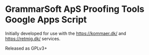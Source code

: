 # GrammarSoft ApS Proofing Tools Google Apps Script

Initially developed for use with the https://kommaer.dk/ and https://retmig.dk/ services.

Released as GPLv3+
